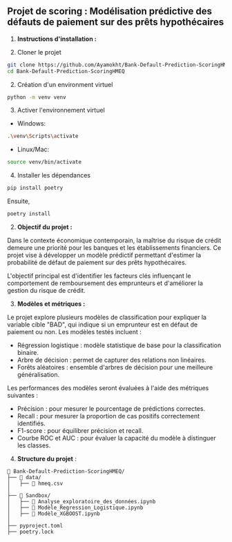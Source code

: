 ## Projet de scoring : Modélisation prédictive des défauts de paiement sur des prêts hypothécaires




1. **Instructions d'installation :** 

1. Cloner le projet

```bash
git clone https://github.com/Ayamokht/Bank-Default-Prediction-ScoringHMEQ.git
cd Bank-Default-Prediction-ScoringHMEQ
```
2. Création d'un environment virtuel


```bash
python -m venv venv
```
3. Activer l'environnement virtuel

* Windows:
```bash
.\venv\Scripts\activate
```
* Linux/Mac:
```bash
source venv/bin/activate
```
4. Installer les dépendances

```bash
pip install poetry 
```
Ensuite, 
```bash
poetry install
```


2. **Objectif du projet :**

Dans le contexte économique contemporain, la maîtrise du risque de crédit demeure une priorité pour les banques et les établissements financiers. Ce projet vise à développer un modèle prédictif permettant d'estimer la probabilité de défaut de paiement sur des prêts hypothécaires.

L'objectif principal est d'identifier les facteurs clés influençant le comportement de remboursement des emprunteurs et d'améliorer la gestion du risque de crédit.

3. **Modèles et métriques :**

Le projet explore plusieurs modèles de classification pour expliquer la variable cible "BAD", qui indique si un emprunteur est en défaut de paiement ou non. Les modèles testés incluent :

* Régression logistique : modèle statistique de base pour la classification binaire.
* Arbre de décision : permet de capturer des relations non linéaires.
* Forêts aléatoires : ensemble d'arbres de décision pour une meilleure généralisation.

Les performances des modèles seront évaluées à l'aide des métriques suivantes :

* Précision : pour mesurer le pourcentage de prédictions correctes.
* Recall : pour mesurer la proportion de cas positifs correctement identifiés.
* F1-score : pour équilibrer précision et recall.
* Courbe ROC et AUC : pour évaluer la capacité du modèle à distinguer les classes.


4. **Structure du projet** : 

```text
📁 Bank-Default-Prediction-ScoringHMEQ/
├── 📁 data/          
│   ├── 📁 hmeq.csv               
│
├── 📁 Sandbox/     
│   ├── 📁 Analyse_exploratoire_des_données.ipynb       
│   ├── 📁 Modèle_Regression_Logistique.ipynb    
│   ├── 📁 Modèle_XGBOOST.ipynb     
│
├── pyproject.toml
├── poetry.lock
```           



